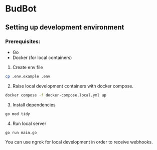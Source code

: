 # BudBot

## Setting up development environment

### Prerequisites:

- Go
- Docker (for local containers)

1. Create env file

```bash
cp .env.example .env
```

2. Raise local development containers with docker compose.

```bash
docker compose -f docker-compose.local.yml up
```

3. Install dependencies

```bash
go mod tidy
```

4. Run local server

```bash
go run main.go
```

You can use ngrok for local development in order to receive webhooks.
